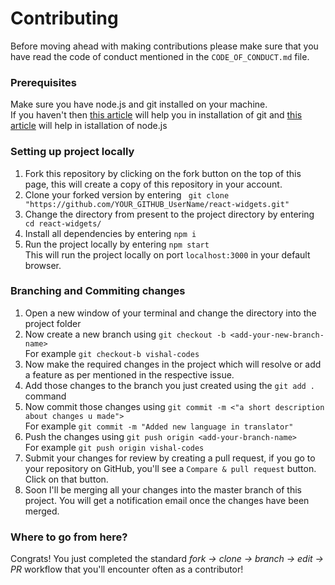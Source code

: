 # Contributing

Before moving ahead with making contributions please make sure that you have read the code of conduct mentioned in the `CODE_OF_CONDUCT.md` file. 
<br>

### Prerequisites
Make sure you have node.js and git installed on your machine.<br>
If you haven't then [this article](https://git-scm.com/book/en/v2/Getting-Started-Installing-Git) will help you in installation of git and [this article](https://nodejs.dev/learn/how-to-install-nodejs) will help in istallation of node.js

### Setting up project locally
1. Fork this repository by clicking on the fork button on the top of this page, this will create a copy of this repository in your account.
2. Clone your forked version by entering  ``` git clone "https://github.com/YOUR_GITHUB_UserName/react-widgets.git"```
3. Change the directory from present to the project directory by entering ``` cd react-widgets/```
4. Install all dependencies by entering ```npm i```
5. Run the project locally by entering ```npm start``` <br>This will run the project locally on port `localhost:3000` in your default browser.

### Branching and Commiting changes
1. Open a new window of your terminal and change the directory into the project folder
2. Now create a new branch using `git checkout -b <add-your-new-branch-name>` <br>For example `git checkout-b vishal-codes`
3. Now make the required changes in the project which will resolve or add a feature as per mentioned in the respective issue.
4. Add those changes to the branch you just created using the `git add .` command
5. Now commit those changes using `git commit -m <"a short description about changes u made">` <br>For example `git commit -m "Added new language in translator"`
6. Push the changes using `git push origin <add-your-branch-name>` <br>For example `git push origin vishal-codes`
7. Submit your changes for review by creating a pull request, if you go to your repository on GitHub, you'll see a `Compare & pull request` button. Click on that button. 
8. Soon I'll be merging all your changes into the master branch of this project. You will get a notification email once the changes have been merged.

### Where to go from here?
Congrats! You just completed the standard _fork -> clone -> branch -> edit -> PR_  workflow that you'll encounter often as a contributor!



